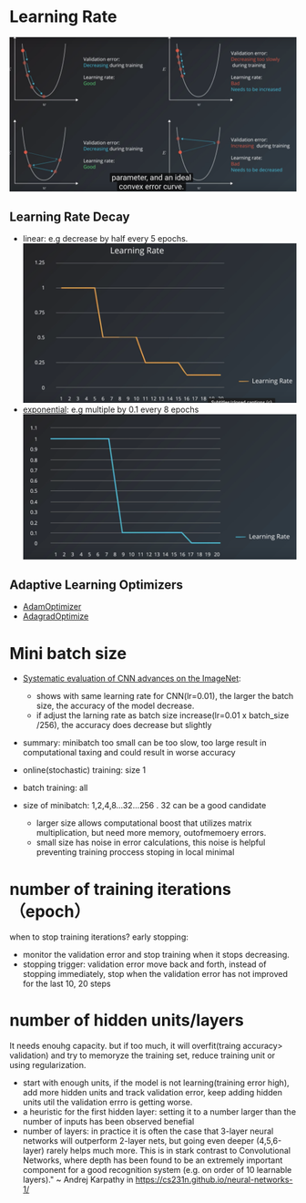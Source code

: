 # Learning Rate
![alt text](./images/learning_rate.png "LSTM Forget Gate")

## Learning Rate Decay
- linear: e.g decrease by half every 5 epochs.
![alt text](./images/lr_linear.png "LSTM Forget Gate")
- [exponential](https://www.tensorflow.org/api_docs/python/tf/compat/v1/train/exponential_decay): e.g multiple by 0.1 every 8 epochs
![alt text](./images/lr_exp.png "LSTM Forget Gate")

## Adaptive Learning Optimizers
- [AdamOptimizer](https://www.tensorflow.org/api_docs/python/tf/compat/v1/train/AdamOptimizer)
- [AdagradOptimize](https://www.tensorflow.org/api_docs/python/tf/compat/v1/train/AdagradOptimizer)


# Mini batch size
- [Systematic evaluation of CNN advances on the ImageNet](https://arxiv.org/abs/1606.02228):
  - shows with same learning rate for CNN(lr=0.01), the larger the batch size, the accuracy of the model decrease.
  - if adjust the larning rate as batch size increase(lr=0.01 x batch_size /256), the accuracy does decrease but slightly

- summary: minibatch too small can be too slow, too large result in computational taxing and could result in worse accuracy

- online(stochastic) training: size 1
- batch training: all
- size of minibatch: 1,2,4,8...32...256  . 32 can be a good candidate
  - larger size allows computational boost that utilizes matrix multiplication, but need more memory, outofmemoery errors.
  - small size has noise in error calculations, this noise is helpful preventing training proccess stoping in local minimal

# number of training iterations （epoch）
when to stop training iterations? early stopping:
- monitor the validation error and stop training when it stops decreasing.
- stopping trigger: validation error move back and forth, instead of stopping immediately, stop when the validation error has not improved for the last 10, 20 steps

# number of hidden units/layers
 It needs enouhg capacity.  but if too much, it will overfit(traing accuracy> validation) and try to memoryze the training set, reduce training unit or using regularization.
 - start with enough units, if the model is not learning(training error high), add more hidden units and track validation error, keep adding hidden units util the validation errro is getting worse.
 - a heuristic for the first hidden layer: setting it to a number larger than the number of inputs has been observed benefial
 - number of layers: in practice it is often the case that 3-layer neural networks will outperform 2-layer nets, but going even deeper (4,5,6-layer) rarely helps much more. This is in stark contrast to Convolutional Networks, where depth has been found to be an extremely important component for a good recognition system (e.g. on order of 10 learnable layers)." ~ Andrej Karpathy in https://cs231n.github.io/neural-networks-1/
